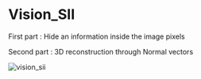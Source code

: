 # Vision_SII
First part : Hide an information inside the image pixels

Second part : 3D reconstruction through Normal vectors

![vision_sii](https://user-images.githubusercontent.com/67968836/218234281-daba8e6e-efc3-4622-80ef-0e4352667f65.png)
